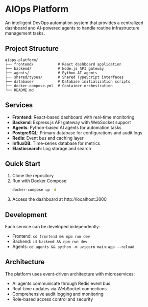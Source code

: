 # AIOps Platform

An intelligent DevOps automation system that provides a centralized dashboard and AI-powered agents to handle routine infrastructure management tasks.

## Project Structure

```
aiops-platform/
├── frontend/           # React dashboard application
├── backend/            # Node.js API gateway
├── agents/             # Python AI agents
├── shared/types/       # Shared TypeScript interfaces
├── database/           # Database initialization scripts
├── docker-compose.yml  # Container orchestration
└── README.md
```

## Services

- **Frontend**: React-based dashboard with real-time monitoring
- **Backend**: Express.js API gateway with WebSocket support
- **Agents**: Python-based AI agents for automation tasks
- **PostgreSQL**: Primary database for configurations and audit logs
- **Redis**: Event bus and caching layer
- **InfluxDB**: Time-series database for metrics
- **Elasticsearch**: Log storage and search

## Quick Start

1. Clone the repository
2. Run with Docker Compose:
   ```bash
   docker-compose up -d
   ```
3. Access the dashboard at http://localhost:3000

## Development

Each service can be developed independently:

- Frontend: `cd frontend && npm run dev`
- Backend: `cd backend && npm run dev`
- Agents: `cd agents && python -m uvicorn main:app --reload`

## Architecture

The platform uses event-driven architecture with microservices:
- AI agents communicate through Redis event bus
- Real-time updates via WebSocket connections
- Comprehensive audit logging and monitoring
- Role-based access control and security